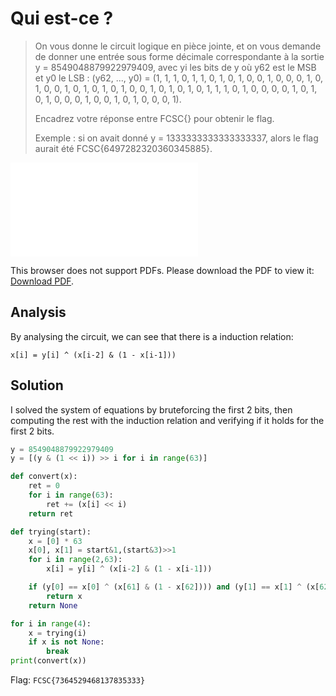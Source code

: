 # Qui est-ce ?

> On vous donne le circuit logique en pièce jointe, et on vous demande de donner une entrée sous forme décimale correspondante à la sortie y = 8549048879922979409, avec yi les bits de y où y62 est le MSB et y0 le LSB : (y62, ..., y0) = (1, 1, 1, 0, 1, 1, 0, 1, 0, 1, 0, 0, 1, 0, 0, 0, 1, 0, 1, 0, 0, 1, 0, 1, 0, 1, 0, 1, 0, 0, 1, 0, 1, 0, 1, 0, 1, 1, 1, 0, 1, 0, 0, 0, 0, 1, 0, 1, 0, 1, 0, 0, 0, 1, 0, 0, 1, 0, 1, 0, 0, 0, 1).
>
> Encadrez votre réponse entre FCSC{} pour obtenir le flag.
>
> Exemple : si on avait donné y = 1333333333333333337, alors le flag aurait été FCSC{6497282320360345885}.

<object data="../images/quiestce.pdf" type="application/pdf" width="700px" height="700px">
    <embed src="../images/quiestce.pdf">
        <p>This browser does not support PDFs. Please download the PDF to view it: <a href="../images/quiestce.pdf">Download PDF</a>.</p>
    </embed>
</object>

## Analysis

By analysing the circuit, we can see that there is a induction relation:
```
x[i] = y[i] ^ (x[i-2] & (1 - x[i-1]))
```

## Solution

I solved the system of equations by bruteforcing the first 2 bits, then computing the rest with the induction relation and verifying if it holds for the first 2 bits.

```python
y = 8549048879922979409
y = [(y & (1 << i)) >> i for i in range(63)]

def convert(x):
    ret = 0
    for i in range(63):
        ret += (x[i] << i)
    return ret

def trying(start):
    x = [0] * 63
    x[0], x[1] = start&1,(start&3)>>1
    for i in range(2,63):
        x[i] = y[i] ^ (x[i-2] & (1 - x[i-1]))

    if (y[0] == x[0] ^ (x[61] & (1 - x[62]))) and (y[1] == x[1] ^ (x[62] & (1 - x[0]))):
        return x
    return None

for i in range(4):
    x = trying(i)
    if x is not None:
        break
print(convert(x))
```

Flag: `FCSC{7364529468137835333}`